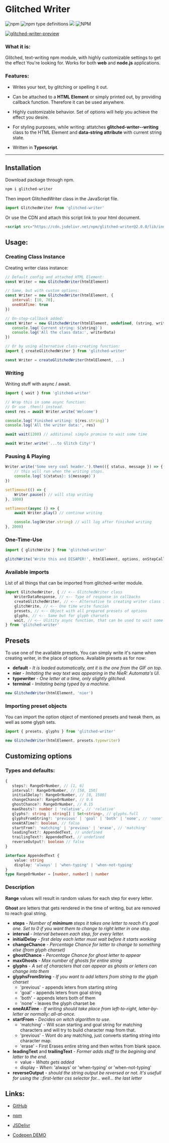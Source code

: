 # Glitched Writer

![npm](https://img.shields.io/npm/v/glitched-writer) ![npm type definitions](https://img.shields.io/npm/types/glitched-writer) [![](https://data.jsdelivr.com/v1/package/npm/glitched-writer/badge?style=rounded)](https://www.jsdelivr.com/package/npm/glitched-writer) ![NPM](https://img.shields.io/npm/l/glitched-writer)

[![glitched-writer-preview](https://user-images.githubusercontent.com/24491503/67164275-06ab6900-f379-11e9-81ac-cab76dbc8dcd.gif)](https://codepen.io/thetarnav/pen/MWWyPzY)

### What it is:

Glitched, text-writing npm module, with highly customizable settings to get the effect You're looking for. Works for both **web** and **node.js** applications.

### Features:

-  Writes your text, by glitching or spelling it out.

-  Can be attached to a **HTML Element** or simply printed out, by providing callback function. Therefore it can be used anywhere.

-  Highly customizable behavior. Set of options will help you achieve the effect you desire.

-  For styling purposes, while writing: attatches **glitched-writer--writing** class to the HTML Element and **data-string attribute** with current string state.

-  Written in **Typescript**.

---

## Installation

Download package through npm.

```bash
npm i glitched-writer
```

Then import GlitchedWriter class in the JavaScript file.

```js
import GlitchedWriter from 'glitched-writer'
```

Or use the CDN and attach this script link to your html document.

```html
<script src="https://cdn.jsdelivr.net/npm/glitched-writer@2.0.0/lib/index.min.js"></script>
```

## Usage:

### Creating Class Instance

Creating writer class instance:

```js
// Default config and attached HTML Element:
const Writer = new GlitchedWriter(htmlElement)

// Same, but with custom options:
const Writer = new GlitchedWriter(htmlElement, {
   interval: [10, 70],
   oneAtATime: true
})

// On-step-callback added:
const Writer = new GlitchedWriter(htmlElement, undefined, (string, writerData) => {
   console.log(`Current string: ${string}`)
   console.log('All the class data:', writerData)
})

// Or by using alternative class-creating function:
import { createGlitchedWriter } from 'glitched-writer'

const Writer = createGlitchedWriter(htmlElement, ...)
```

### Writing

Writing stuff with async / await.

```js
import { wait } from 'glitched-writer'

// Wrap this in some async function:
// Or use .then() instead.
const res = await Writer.write('Welcome')

console.log(`Finished writing: ${res.string}`)
console.log('All the writer data:', res)

await wait(1200) // additional simple promise to wait some time

await Writer.write('...to Glitch City!')
```

### Pausing & Playing

```js
Writer.write('Some very cool header.').then(({ status, message }) => {
	// this will run when the writing stops.
	console.log(`${status}: ${message}`)
})

setTimeout(() => {
	Writer.pause() // will stop writing
}, 1000)

setTimeout(async () => {
	await Writer.play() // continue writing

	console.log(Writer.string) // will log after finished writing
}, 2000)
```

### One-Time-Use

```js
import { glitchWrite } from 'glitched-writer'

glitchWrite('Write this and DISAPER!', htmlElement, options, onStepCallback)
```

### Available imports

List of all things that can be imported from glitched-writer module.

```ts
import GlitchedWriter, { // <-- GlitchedWriter class
	WriterDataResponse, // <-- Type of response in callbacks
	createGlitchedWriter, // <-- Alternative to creating writer class instance
	glitchWrite, // <-- One time write funcion
	presets, // <-- Object with all prepared presets of options
	glyphs, // <-- Same but for glyph charsets
	wait, // <-- Ulitity async function, that can be used to wait some time
} from 'glitched-writer'
```

## Presets

To use one of the available presets, You can simply write it's name when creating writer, in the place of options.
Available presets as for now:

-  **default** - _It is loaded automatically, ant it is the one from the GIF on top._
-  **nier** - _Imitating the way text was appearing in the NieR: Automata's UI._
-  **typewriter** - _One letter at a time, only slightly glitched._
-  **terminal** - _Imitating being typed by a machine._

```js
new GlitchedWriter(htmlElement, 'nier')
```

### Importing preset objects

You can import the option object of mentioned presets and tweak them, as well as some glyph sets.

```js
import { presets, glyphs } from 'glitched-writer'

new GlitchedWriter(htmlElement, presets.typewriter)
```

## Customizing options

### Types and defaults:

```ts
{
   steps?: RangeOrNumber, // [1, 6]
   interval?: RangeOrNumber, // [50, 150]
   initialDelay?: RangeOrNumber, // [0, 1500]
   changeChance?: RangeOrNumber, // 0.6
   ghostChance?: RangeOrNumber, // 0.15
   maxGhosts?: number | 'relative', // 'relative'
   glyphs?: string | string[] | Set<string>, // glyphs.full
   glyphsFromString?: 'previous' | 'goal' | 'both' | 'none', // 'none'
   oneAtATime?: boolean, // false
   startFrom?: 'matching' | 'previous' | 'erase', // 'matching'
   leadingText?: AppendedText, // undefined
   trailingText?: AppendedText, // undefined
   reverseOutput?: boolean // false
}

interface AppendedText {
	value: string
	display: 'always' | 'when-typing' | 'when-not-typing'
}
type RangeOrNumber = [number, number] | number
```

### Description

**Range** values will result in random values for each step for every letter.

**Ghost** are letters that gets rendered in the time of writing, but are removed to reach goal string.

-  **steps** - _Number of **minimum** steps it takes one letter to reach it's goal one. Set to 0 if you want them to change to right letter in one step._
-  **interval** - _Interval between each step, for every letter._
-  **initialDelay** - _first delay each letter must wait before it starts working_
-  **changeChance** - _Percentage Chance for letter to change to something else (from glyph charset)_
-  **ghostChance** - _Percentage Chance for ghost letter to appear_
-  **maxGhosts** - _Max number of ghosts for entire string_
-  **glyphs** - _A set of characters that can appear as ghosts or letters can change into them_
-  **glyphsFromString** - _If you want to add letters from string to the glyph charset_
   -  'previous' - appends leters from starting string
   -  'goal' - appends leters from goal string
   -  'both' - appends leters both of them
   -  'none' - leaves the glyph charset be
-  **oneAtATime** - _If writing should take place from left-to-right, letter-by-letter or normally: all-at-once._
-  **startFrom** - _Decides on witch algorithm to use._
   -  'matching' - Will scan starting and goal string for matching characters and will try to build character map from that.
   -  'previous' - Wont do any matching, just converts starting string into character map.
   -  'erase' - First Erases entire string and then writes from blank space.
-  **leadingText** and **trailingText** - _Former adds stuff to the begining and latter to the end._
   -  value - _Whats gets added_
   -  display - _When_: 'always' or 'when-typing' or 'when-not-typing'
-  **reverseOutput** - _should the string output be reversed or not. It's usefull for using the ::first-letter css selector for... well... the last letter_

## Links:

-  [GitHub](https://github.com/thetarnav/glitched-writer 'GitHub')

-  [npm](https://www.npmjs.com/package/glitched-writer 'npm')

-  [JSDelivr](https://www.jsdelivr.com/package/npm/glitched-writer 'JSDelivr')

-  [Codepen DEMO](https://codepen.io/thetarnav/pen/MWWyPzY 'Codepen DEMO')
